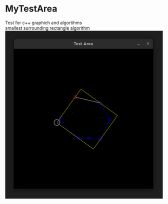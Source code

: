 # MyTestArea
Test for c++ graphich and algortihms <br>
smallest surrounding rectangle algorithm <br>
![Screen](https://github.com/omer0909/MyTestArea/blob/main/screen.png)